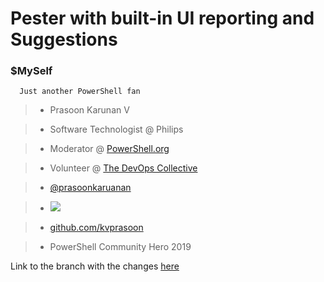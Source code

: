
# Pester with built-in UI reporting and Suggestions


### $MySelf

      Just another PowerShell fan

  >- Prasoon Karunan V

  >- Software Technologist @ Philips

  >- Moderator @ [PowerShell.org](www.powershell.org)

  >- Volunteer @ [The DevOps Collective](www.DevopsCollective.org)

  >- [@prasoonkaruanan](twitter.com/prasoonkarunan)

  >- <a href="https://stackoverflow.com/users/4980370/prasoon-karunan-v"><img src="https://stackoverflow.com/users/flair/4980370.png"></a>

  >- [github.com/kvprasoon](github.com/kvprasoon)

  >- PowerShell Community Hero 2019



Link to the branch with the changes [here](https://github.com/kvprasoon/Pester/tree/remark)